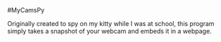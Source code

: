 #MyCamsPy

Originally created to spy on my kitty while I was at school, this program simply takes a snapshot of your webcam and embeds it in a webpage.

